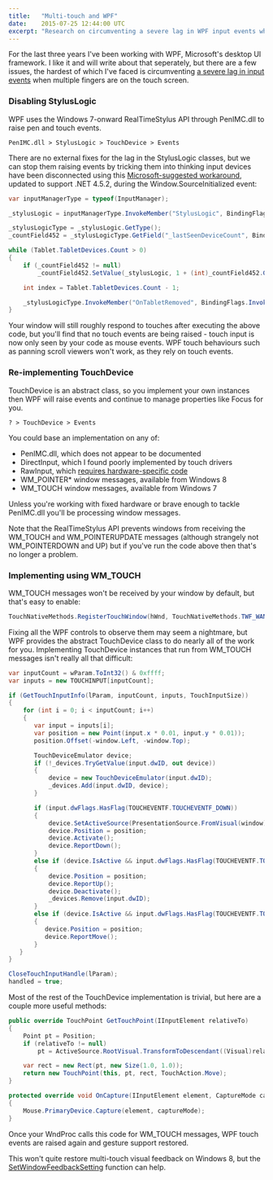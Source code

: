 ```yaml
---
title:   "Multi-touch and WPF"
date:    2015-07-25 12:44:00 UTC
excerpt: "Research on circumventing a severe lag in WPF input events when multiple fingers are on the touch screen."
---
```


For the last three years I've been working with WPF, Microsoft's desktop UI framework.  I like it and will write about that seperately, but there are a few issues, the hardest of which I've faced is circumventing [a severe lag in input events](https://connect.microsoft.com/VisualStudio/feedback/details/782456/wpf-touch-event-fires-with-delay) when multiple fingers are on the touch screen.

### Disabling StylusLogic

WPF uses the Windows 7-onward RealTimeStylus API through PenIMC.dll to raise pen and touch events.

```
PenIMC.dll > StylusLogic > TouchDevice > Events
```

There are no external fixes for the lag in the StylusLogic classes, but we can stop them raising events by tricking them into thinking input devices have been disconnected using this [Microsoft-suggested workaround](https://msdn.microsoft.com/en-us/library/vstudio/dd901337(v=vs.90).aspx), updated to support .NET 4.5.2, during the Window.SourceInitialized event:

``` csharp
var inputManagerType = typeof(InputManager);

_stylusLogic = inputManagerType.InvokeMember("StylusLogic", BindingFlags.GetProperty | BindingFlags.Instance | BindingFlags.NonPublic, null, InputManager.Current, null);

_stylusLogicType = _stylusLogic.GetType();
_countField452 = _stylusLogicType.GetField("_lastSeenDeviceCount", BindingFlags.Instance | BindingFlags.NonPublic);

while (Tablet.TabletDevices.Count > 0)
{
    if (_countField452 != null)
        _countField452.SetValue(_stylusLogic, 1 + (int)_countField452.GetValue(_stylusLogic));

    int index = Tablet.TabletDevices.Count - 1;

    _stylusLogicType.InvokeMember("OnTabletRemoved", BindingFlags.InvokeMethod | BindingFlags.Instance | BindingFlags.NonPublic, null, _stylusLogic, new object[] { (uint)index });
}
```

Your window will still roughly respond to touches after executing the above code, but you'll find that no touch events are being raised - touch input is now only seen by your code as mouse events. WPF touch behaviours such as panning scroll viewers won't work, as they rely on touch events.

### Re-implementing TouchDevice

TouchDevice is an abstract class, so you implement your own instances then WPF will raise events and continue to manage properties like Focus for you.

```
? > TouchDevice > Events
```

You could base an implementation on any of:

- PenIMC.dll, which does not appear to be documented
- DirectInput, which I found poorly implemented by touch drivers
- RawInput, which [requires hardware-specific code](http://www.codeproject.com/Articles/381673/Using-the-RawInput-API-to-Process-MultiTouch-Digit)
- WM_POINTER* window messages, available from Windows 8
- WM_TOUCH window messages, available from Windows 7

Unless you're working with fixed hardware or brave enough to tackle PenIMC.dll you'll be processing window messages.

Note that the RealTimeStylus API prevents windows from receiving the WM_TOUCH and WM_POINTERUPDATE messages (although strangely not WM_POINTERDOWN and UP) but if you've run the code above then that's no longer a problem.

### Implementing using WM_TOUCH

WM_TOUCH messages won't be received by your window by default, but that's easy to enable:

``` csharp
TouchNativeMethods.RegisterTouchWindow(hWnd, TouchNativeMethods.TWF_WANTPALM);
```

Fixing all the WPF controls to observe them may seem a nightmare, but WPF provides the abstract TouchDevice class to do nearly all of the work for you.  Implementing TouchDevice instances that run from WM_TOUCH messages isn't really all that difficult:

``` csharp
var inputCount = wParam.ToInt32() & 0xffff;
var inputs = new TOUCHINPUT[inputCount];

if (GetTouchInputInfo(lParam, inputCount, inputs, TouchInputSize))
{
    for (int i = 0; i < inputCount; i++)
    {
       var input = inputs[i];
       var position = new Point(input.x * 0.01, input.y * 0.01));
       position.Offset(-window.Left, -window.Top);

       TouchDeviceEmulator device;
       if (!_devices.TryGetValue(input.dwID, out device))
       {
           device = new TouchDeviceEmulator(input.dwID);
           _devices.Add(input.dwID, device);
       }

       if (input.dwFlags.HasFlag(TOUCHEVENTF.TOUCHEVENTF_DOWN))
       {
           device.SetActiveSource(PresentationSource.FromVisual(window));
           device.Position = position;
           device.Activate();
           device.ReportDown();
       }
       else if (device.IsActive && input.dwFlags.HasFlag(TOUCHEVENTF.TOUCHEVENTF_UP))
       {
           device.Position = position;
           device.ReportUp();
           device.Deactivate();
           _devices.Remove(input.dwID);
       }
       else if (device.IsActive && input.dwFlags.HasFlag(TOUCHEVENTF.TOUCHEVENTF_MOVE))
       {
          device.Position = position;
          device.ReportMove();
       }
   }
}

CloseTouchInputHandle(lParam);
handled = true;
```

Most of the rest of the TouchDevice implementation is trivial, but here are a couple more useful  methods:

``` csharp
public override TouchPoint GetTouchPoint(IInputElement relativeTo)
{
    Point pt = Position;
    if (relativeTo != null)
        pt = ActiveSource.RootVisual.TransformToDescendant((Visual)relativeTo).Transform(Position);

    var rect = new Rect(pt, new Size(1.0, 1.0));
    return new TouchPoint(this, pt, rect, TouchAction.Move);
}

protected override void OnCapture(IInputElement element, CaptureMode captureMode)
{
    Mouse.PrimaryDevice.Capture(element, captureMode);
}
```

Once your WndProc calls this code for WM_TOUCH messages, WPF touch events are raised again and gesture support restored.

This won't quite restore multi-touch visual feedback on Windows 8, but the [SetWindowFeedbackSetting](https://msdn.microsoft.com/en-us/library/windows/desktop/hh802871(v=vs.85).aspx) function can help.